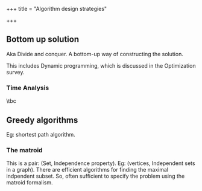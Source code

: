+++
title = "Algorithm design strategies"

+++
## Bottom up solution
Aka Divide and conquer. A bottom-up way of constructing the solution. 

This includes Dynamic programming, which is discussed in the Optimization survey.

### Time Analysis
\tbc

## Greedy algorithms
Eg: shortest path algorithm.

### The matroid
This is a pair: (Set, Independence property). Eg: (vertices, Independent sets in a graph). There are efficient algorithms for finding the maximal indpendent subset. So, often sufficient to specify the problem using the matroid formalism.
